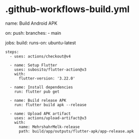 # .github-workflows-build.yml
name: Build Android APK

on:
  push:
    branches:
      - main

jobs:
  build:
    runs-on: ubuntu-latest

    steps:
      - uses: actions/checkout@v4

      - name: Setup Flutter
        uses: subosito/flutter-action@v3
        with:
          flutter-version: '3.22.0'

      - name: Install dependencies
        run: flutter pub get

      - name: Build release APK
        run: flutter build apk --release

      - name: Upload APK artifact
        uses: actions/upload-artifact@v3
        with:
          name: MehrshahrMelk-release
          path: build/app/outputs/flutter-apk/app-release.apk
